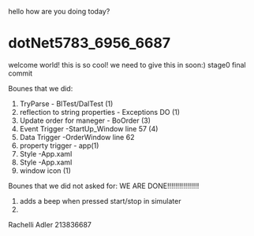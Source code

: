 hello how are you doing today?
# dotNet5783_6956_6687
welcome world!
this is so cool!
we need to give this in soon:)
stage0 final commit

Bounes that we did:
1. TryParse - BlTest/DalTest (1)
2. reflection to string properties - Exceptions DO (1)
3. Update order for maneger - BoOrder (3)
4. Event Trigger -StartUp_Window line 57 (4)
6. Data Trigger -OrderWindow line 62
7. property trigger - app(1)
8. Style -App.xaml 
7. Style -App.xaml 
8. window icon (1)


Bounes that we did not asked for:
WE ARE DONE!!!!!!!!!!!!!!!!
1. adds a beep when pressed start/stop in simulater
2.




Rachelli Adler 213836687
